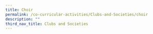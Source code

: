 ```yaml
---
title: Choir
permalink: /co-curricular-activities/Clubs-and-Societies/choir
description: ""
third_nav_title: Clubs and Societies
---
```

